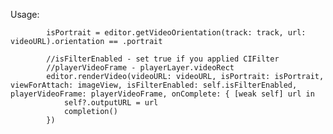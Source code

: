 Usage: 

            isPortrait = editor.getVideoOrientation(track: track, url: videoURL).orientation == .portrait
            
            //isFilterEnabled - set true if you applied CIFilter
            //playerVideoFrame - playerLayer.videoRect
            editor.renderVideo(videoURL: videoURL, isPortrait: isPortrait, viewForAttach: imageView, isFilterEnabled: self.isFilterEnabled, playerVideoFrame: playerVideoFrame, onComplete: { [weak self] url in
                self?.outputURL = url
                completion()
            })

